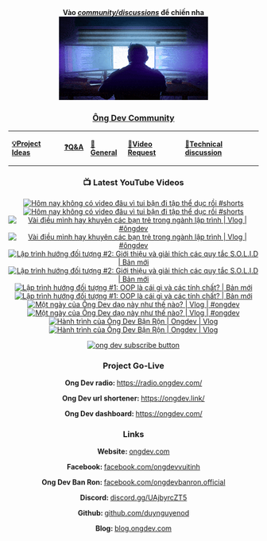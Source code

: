 <div align="center">
      <b
        >Vào
        <a href="https://github.com/OngDev/community/discussions"
          ><i>community/discussions</i></a
        >
        để chiến nha</b
      >
<br/>

<a href="https://github.com/OngDev/community/discussions">
<img
    src="https://raw.githubusercontent.com/OngDev/.github/main/profile/final.gif"
  /></a>

### [Ông Dev Community](https://github.com/OngDev/community/discussions)

  <b>
    <table>
      <tr>
        <td>
          <a
            href="https://github.com/OngDev/community/discussions/categories/project-ideas"
            ><p>💡Project Ideas</p></a
          >
        </td>
        <td>
          <a
            href="https://github.com/OngDev/community/discussions/categories/q-a"
            ><p>❓Q&A</p></a
          >
        </td>
        <td>
          <a
            href="https://github.com/OngDev/community/discussions/categories/general"
            ><p>💬General</p></a
          >
        </td>
        <td>
          <a
            href="https://github.com/OngDev/community/discussions/categories/video-request"
            ><p>🎥Video Request</p></a
          >
        </td>
        <td>
          <a
            href="https://github.com/OngDev/community/discussions/categories/technical-discussion"
            ><p>🧠Technical discussion</p></a
          >
        </td>
      </tr>
    </table>
  </b>

### 📺 Latest YouTube Videos

<!-- BEGIN YOUTUBE-CARDS -->
[![Hôm nay không có video đâu vì tui bận đi tập thể dục rồi #shorts](https://ytcards.demolab.com/?id=4dDiq-w5BI0&title=H%C3%B4m+nay+kh%C3%B4ng+c%C3%B3+video+%C4%91%C3%A2u+v%C3%AC+tui+b%E1%BA%ADn+%C4%91i+t%E1%BA%ADp+th%E1%BB%83+d%E1%BB%A5c+r%E1%BB%93i+%23shorts&lang=en&timestamp=1694869203&background_color=%230d1117&title_color=%23ffffff&stats_color=%23dedede&max_title_lines=1&width=250&border_radius=5&duration=57 "Hôm nay không có video đâu vì tui bận đi tập thể dục rồi #shorts")](https://www.youtube.com/watch?v=4dDiq-w5BI0#gh-dark-mode-only)[![Hôm nay không có video đâu vì tui bận đi tập thể dục rồi #shorts](https://ytcards.demolab.com/?id=4dDiq-w5BI0&title=H%C3%B4m+nay+kh%C3%B4ng+c%C3%B3+video+%C4%91%C3%A2u+v%C3%AC+tui+b%E1%BA%ADn+%C4%91i+t%E1%BA%ADp+th%E1%BB%83+d%E1%BB%A5c+r%E1%BB%93i+%23shorts&lang=en&timestamp=1694869203&background_color=%23ffffff&title_color=%2324292f&stats_color=%2357606a&max_title_lines=1&width=250&border_radius=5&duration=57 "Hôm nay không có video đâu vì tui bận đi tập thể dục rồi #shorts")](https://www.youtube.com/watch?v=4dDiq-w5BI0#gh-light-mode-only)
[![Vài điều mình hay khuyên các bạn trẻ trong ngành lập trình | Vlog | #ôngdev](https://ytcards.demolab.com/?id=5nUlgfoVFoI&title=V%C3%A0i+%C4%91i%E1%BB%81u+m%C3%ACnh+hay+khuy%C3%AAn+c%C3%A1c+b%E1%BA%A1n+tr%E1%BA%BB+trong+ng%C3%A0nh+l%E1%BA%ADp+tr%C3%ACnh+%7C+Vlog+%7C+%23%C3%B4ngdev&lang=en&timestamp=1694264408&background_color=%230d1117&title_color=%23ffffff&stats_color=%23dedede&max_title_lines=1&width=250&border_radius=5&duration=605 "Vài điều mình hay khuyên các bạn trẻ trong ngành lập trình | Vlog | #ôngdev")](https://www.youtube.com/watch?v=5nUlgfoVFoI#gh-dark-mode-only)[![Vài điều mình hay khuyên các bạn trẻ trong ngành lập trình | Vlog | #ôngdev](https://ytcards.demolab.com/?id=5nUlgfoVFoI&title=V%C3%A0i+%C4%91i%E1%BB%81u+m%C3%ACnh+hay+khuy%C3%AAn+c%C3%A1c+b%E1%BA%A1n+tr%E1%BA%BB+trong+ng%C3%A0nh+l%E1%BA%ADp+tr%C3%ACnh+%7C+Vlog+%7C+%23%C3%B4ngdev&lang=en&timestamp=1694264408&background_color=%23ffffff&title_color=%2324292f&stats_color=%2357606a&max_title_lines=1&width=250&border_radius=5&duration=605 "Vài điều mình hay khuyên các bạn trẻ trong ngành lập trình | Vlog | #ôngdev")](https://www.youtube.com/watch?v=5nUlgfoVFoI#gh-light-mode-only)
[![Lập trình hướng đối tượng #2: Giới thiệu và giải thích các quy tắc S.O.L.I.D | Bản mới](https://ytcards.demolab.com/?id=8IbpZVnfvWQ&title=L%E1%BA%ADp+tr%C3%ACnh+h%C6%B0%E1%BB%9Bng+%C4%91%E1%BB%91i+t%C6%B0%E1%BB%A3ng+%232%3A+Gi%E1%BB%9Bi+thi%E1%BB%87u+v%C3%A0+gi%E1%BA%A3i+th%C3%ADch+c%C3%A1c+quy+t%E1%BA%AFc+S.O.L.I.D+%7C+B%E1%BA%A3n+m%E1%BB%9Bi&lang=en&timestamp=1693657808&background_color=%230d1117&title_color=%23ffffff&stats_color=%23dedede&max_title_lines=1&width=250&border_radius=5&duration=515 "Lập trình hướng đối tượng #2: Giới thiệu và giải thích các quy tắc S.O.L.I.D | Bản mới")](https://www.youtube.com/watch?v=8IbpZVnfvWQ#gh-dark-mode-only)[![Lập trình hướng đối tượng #2: Giới thiệu và giải thích các quy tắc S.O.L.I.D | Bản mới](https://ytcards.demolab.com/?id=8IbpZVnfvWQ&title=L%E1%BA%ADp+tr%C3%ACnh+h%C6%B0%E1%BB%9Bng+%C4%91%E1%BB%91i+t%C6%B0%E1%BB%A3ng+%232%3A+Gi%E1%BB%9Bi+thi%E1%BB%87u+v%C3%A0+gi%E1%BA%A3i+th%C3%ADch+c%C3%A1c+quy+t%E1%BA%AFc+S.O.L.I.D+%7C+B%E1%BA%A3n+m%E1%BB%9Bi&lang=en&timestamp=1693657808&background_color=%23ffffff&title_color=%2324292f&stats_color=%2357606a&max_title_lines=1&width=250&border_radius=5&duration=515 "Lập trình hướng đối tượng #2: Giới thiệu và giải thích các quy tắc S.O.L.I.D | Bản mới")](https://www.youtube.com/watch?v=8IbpZVnfvWQ#gh-light-mode-only)
[![Lập trình hướng đối tượng #1: OOP là cái gì và các tính chất? | Bản mới](https://ytcards.demolab.com/?id=dJAXx2kiW1M&title=L%E1%BA%ADp+tr%C3%ACnh+h%C6%B0%E1%BB%9Bng+%C4%91%E1%BB%91i+t%C6%B0%E1%BB%A3ng+%231%3A+OOP+l%C3%A0+c%C3%A1i+g%C3%AC+v%C3%A0+c%C3%A1c+t%C3%ADnh+ch%E1%BA%A5t%3F+%7C+B%E1%BA%A3n+m%E1%BB%9Bi&lang=en&timestamp=1693224106&background_color=%230d1117&title_color=%23ffffff&stats_color=%23dedede&max_title_lines=1&width=250&border_radius=5&duration=631 "Lập trình hướng đối tượng #1: OOP là cái gì và các tính chất? | Bản mới")](https://www.youtube.com/watch?v=dJAXx2kiW1M#gh-dark-mode-only)[![Lập trình hướng đối tượng #1: OOP là cái gì và các tính chất? | Bản mới](https://ytcards.demolab.com/?id=dJAXx2kiW1M&title=L%E1%BA%ADp+tr%C3%ACnh+h%C6%B0%E1%BB%9Bng+%C4%91%E1%BB%91i+t%C6%B0%E1%BB%A3ng+%231%3A+OOP+l%C3%A0+c%C3%A1i+g%C3%AC+v%C3%A0+c%C3%A1c+t%C3%ADnh+ch%E1%BA%A5t%3F+%7C+B%E1%BA%A3n+m%E1%BB%9Bi&lang=en&timestamp=1693224106&background_color=%23ffffff&title_color=%2324292f&stats_color=%2357606a&max_title_lines=1&width=250&border_radius=5&duration=631 "Lập trình hướng đối tượng #1: OOP là cái gì và các tính chất? | Bản mới")](https://www.youtube.com/watch?v=dJAXx2kiW1M#gh-light-mode-only)
[![Một ngày của Ông Dev dạo này như thế nào? | Vlog | #ongdev](https://ytcards.demolab.com/?id=StUAvxYJqdo&title=M%E1%BB%99t+ng%C3%A0y+c%E1%BB%A7a+%C3%94ng+Dev+d%E1%BA%A1o+n%C3%A0y+nh%C6%B0+th%E1%BA%BF+n%C3%A0o%3F+%7C+Vlog+%7C+%23ongdev&lang=en&timestamp=1692450031&background_color=%230d1117&title_color=%23ffffff&stats_color=%23dedede&max_title_lines=1&width=250&border_radius=5&duration=443 "Một ngày của Ông Dev dạo này như thế nào? | Vlog | #ongdev")](https://www.youtube.com/watch?v=StUAvxYJqdo#gh-dark-mode-only)[![Một ngày của Ông Dev dạo này như thế nào? | Vlog | #ongdev](https://ytcards.demolab.com/?id=StUAvxYJqdo&title=M%E1%BB%99t+ng%C3%A0y+c%E1%BB%A7a+%C3%94ng+Dev+d%E1%BA%A1o+n%C3%A0y+nh%C6%B0+th%E1%BA%BF+n%C3%A0o%3F+%7C+Vlog+%7C+%23ongdev&lang=en&timestamp=1692450031&background_color=%23ffffff&title_color=%2324292f&stats_color=%2357606a&max_title_lines=1&width=250&border_radius=5&duration=443 "Một ngày của Ông Dev dạo này như thế nào? | Vlog | #ongdev")](https://www.youtube.com/watch?v=StUAvxYJqdo#gh-light-mode-only)
[![Hành trình của Ông Dev Bận Rộn | Ongdev | Vlog](https://ytcards.demolab.com/?id=O1iBmINjD34&title=H%C3%A0nh+tr%C3%ACnh+c%E1%BB%A7a+%C3%94ng+Dev+B%E1%BA%ADn+R%E1%BB%99n+%7C+Ongdev+%7C+Vlog&lang=en&timestamp=1692014413&background_color=%230d1117&title_color=%23ffffff&stats_color=%23dedede&max_title_lines=1&width=250&border_radius=5&duration=549 "Hành trình của Ông Dev Bận Rộn | Ongdev | Vlog")](https://www.youtube.com/watch?v=O1iBmINjD34#gh-dark-mode-only)[![Hành trình của Ông Dev Bận Rộn | Ongdev | Vlog](https://ytcards.demolab.com/?id=O1iBmINjD34&title=H%C3%A0nh+tr%C3%ACnh+c%E1%BB%A7a+%C3%94ng+Dev+B%E1%BA%ADn+R%E1%BB%99n+%7C+Ongdev+%7C+Vlog&lang=en&timestamp=1692014413&background_color=%23ffffff&title_color=%2324292f&stats_color=%2357606a&max_title_lines=1&width=250&border_radius=5&duration=549 "Hành trình của Ông Dev Bận Rộn | Ongdev | Vlog")](https://www.youtube.com/watch?v=O1iBmINjD34#gh-light-mode-only)
<!-- END YOUTUBE-CARDS -->

[![ong dev subscribe button](https://raw.githubusercontent.com/thuanOwa/img/master/youtube.gif)](https://www.youtube.com/@ongdev?sub_confirmation=1)

### Project Go-Live

<strong>Ong Dev radio: </strong><a href="radio.ongdev.com/">https://radio.ongdev.com/</a>

<strong>Ong Dev url shortener: </strong><a href="ongdev.link/">https://ongdev.link/</a>

<strong>Ong Dev dashboard: </strong><a href="ongdev.com/">https://ongdev.com/</a>

### Links

<strong>Website: </strong><a href="https://ongdev.com">ongdev.com</a>

<strong>Facebook: </strong><a href="https://www.facebook.com/ongdevvuitinh">facebook.com/ongdevvuitinh</a>

<strong>Ong Dev Ban Ron: </strong><a href="https://www.facebook.com/ongdevbanron.official">facebook.com/ongdevbanron.official</a>

<strong>Discord: </strong><a href="https://discord.gg/UAjbyrcZT5">discord.gg/UAjbyrcZT5</a>

<strong>Github: </strong><a href="https://github.com/duynguyenod">github.com/duynguyenod</a>

<strong>Blog: </strong><a href="https://blog.ongdev.com">blog.ongdev.com</a>

</div>

